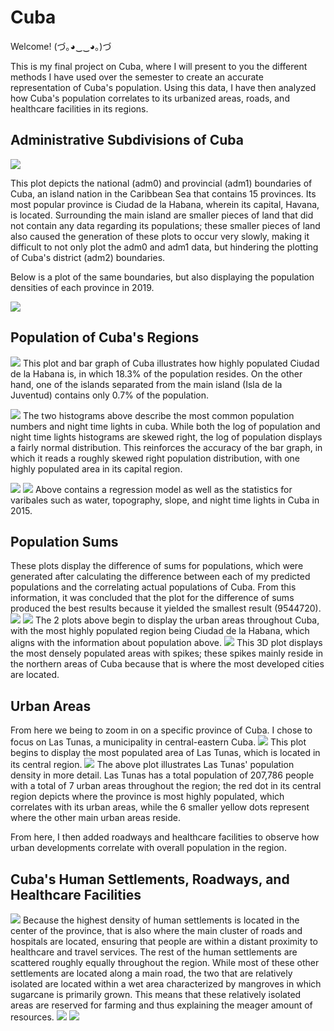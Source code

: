 # Cuba

Welcome! (づ｡◕‿‿◕｡)づ 

This is my final project on Cuba, where I will present to you the different methods I have used over the semester to create an accurate representation of Cuba's population. Using this data, I have then analyzed how Cuba's population correlates to its urbanized areas, roads, and healthcare facilities in its regions.

## Administrative Subdivisions of Cuba

![](adms.png)

This plot depicts the national (adm0) and provincial (adm1) boundaries of Cuba, an island nation in the Caribbean Sea that contains 15 provinces. Its most popular province is Ciudad de la Habana, wherein its capital, Havana, is located. Surrounding the main island are smaller pieces of land that did not contain any data regarding its populations; these smaller pieces of land also caused the generation of these plots to occur very slowly, making it difficult to not only plot the adm0 and adm1 data, but hindering the plotting of Cuba's district (adm2) boundaries.

Below is a plot of the same boundaries, but also displaying the population densities of each province in 2019.

![](cuba.png)

## Population of Cuba's Regions

![](cubaproject.png)
This plot and bar graph of Cuba illustrates how highly populated Ciudad de la Habana is, in which 18.3% of the population resides. On the other hand, one of the islands separated from the main island (Isla de la Juventud) contains only 0.7% of the population.

![](histograms.png)
The two histograms above describe the most common population numbers and night time lights in cuba. While both the log of population and night time lights histograms are skewed right, the log of population displays a fairly normal distribution. This reinforces the accuracy of the bar graph, in which it reads a roughly skewed right population distribution, with one highly populated area in its capital region.

![](cuba_reg_model.png)
![](statistics.png)
Above contains a regression model as well as the statistics for varibales such as water, topography, slope, and night time lights in Cuba in 2015. 

## Population Sums

These plots display the difference of sums for populations, which were generated after calculating the difference between each of my predicted populations and the correlating actual populations of Cuba. From this information, it was concluded that the plot for the difference of sums produced the best results because it yielded the smallest result (9544720).
![](cub_pop_sums.png)
![](cub_diff_sums.png)
The 2 plots above begin to display the urban areas throughout Cuba, with the most highly populated region being Ciudad de la Habana, which aligns with the information about population above.
![](cuba_sums_3D.png)
This 3D plot displays the most densely populated areas with spikes; these spikes mainly reside in the northern areas of Cuba because that is where the most developed cities are located.

## Urban Areas
From here we being to zoom in on a specific province of Cuba. I chose to focus on Las Tunas, a municipality in central-eastern Cuba.
![](cub_pop15.png)
This plot begins to display the most populated area of Las Tunas, which is located in its central region.
![](urbanareas.png)
The above plot illustrates Las Tunas' population density in more detail. Las Tunas has a total population of 207,786 people with a total of 7 urban areas throughout the region; the red dot in its central region depicts where the province is most highly populated, which correlates with its urban areas, while the 6 smaller yellow dots represent where the other main urban areas reside. 

From here, I then added roadways and healthcare facilities to observe how urban developments correlate with overall population in the region.

## Cuba's Human Settlements, Roadways, and Healthcare Facilities

![](healthcare_cuba.png)
Because the highest density of human settlements is located in the center of the province, that is also where the main cluster of roads and hospitals are located, ensuring that people are within a distant proximity to healthcare and travel services. The rest of the human settlements are scattered roughly equally throughout the region. While most of these other settlements are located along a main road, the two that are relatively isolated are located within a wet area characterized by mangroves in which sugarcane is primarily grown. This means that these relatively isolated areas are reserved for farming and thus explaining the meager amount of resources.
![](chart.png)
![](final3Dplot.png)


